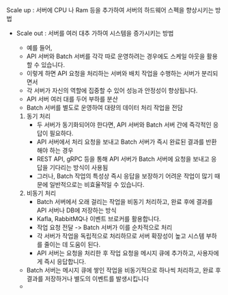 
Scale up : 서버에 CPU 나 Ram 등을 추가하여 서버의 하드웨어 스펙을 향상시키는 방법
- Scale out : 서버를 여러 대추 가하여 시스템을 증가시키는 방법
    - 예를 들어,
    - API 서버와 Batch 서버를 각각 따로 운영하려는 경우에도 스케일 아웃을 활용할 수 있습니다.
    - 이렇게 하면 API 요청을 처리하는 서버와 배치 작업을 수행하는 서버가 분리되면서
    - 각 서버가 자신의 역할에 집중할 수 있어 성능과 안정성이 향상됩니다.
    - API 서버 여러 대를 두어 부하를 분산
    - Batch 서버를 별도로 운영하여 대량의 데이터 처리 작업을 전담

    1. 동기 처리
        - 두 서버가 동기화되어야 한다면, API 서버와 Batch 서버 간에 즉각적인 응답이 필요하다.
        - API 서버에서 처리 요청을 보내고  Batch 서버가 즉시 완료된 결과를 반환해야 하는 경우
        - REST API, gRPC 등을 통해 API 서버가 Batch 서버에 요청을 보내고 응답을 기다리는 방식이 사용됨
        - 그러나, Batch 작업의 특성상 즉시 응답을 보장하기 어려운 작업이 많기 때문에 일반적으로는 비효율적일 수 있습니다.
    2. 비동기 처리
        - Batch 서버에서 오래 걸리는 작업을 비동기 처리하고, 완료 후에 결과를 API 서버나 DB에 저장하는 방식
        - Kafla, RabbitMQ나 이벤트 브로커를 활용합니다.
        - 작업 요청 전달 -> Batch 서버가 이를 순차적으로 처리
        - 각 서버가 작업을 독립적으로 처리하므로 서버 확장성이 높고 시스템 부하를 줄이는 데 도움이 된다.
        - API 서버는 요청을 처리한 후 작업 요청을 메시지 큐에 추가하고, 사용자에게 즉시 응답합니다.
    - Batch 서버는 메시지 큐에 쌓인 작업을 비동기적으로 하나씩 처리하고, 완료 후 결과를 저장하거나 별도의 이벤트를 발생시킵니다
    - 
